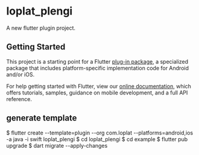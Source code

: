 # loplat_plengi

A new flutter plugin project.

## Getting Started

This project is a starting point for a Flutter
[plug-in package](https://flutter.dev/developing-packages/),
a specialized package that includes platform-specific implementation code for
Android and/or iOS.

For help getting started with Flutter, view our
[online documentation](https://flutter.dev/docs), which offers tutorials,
samples, guidance on mobile development, and a full API reference.

## generate template

$ flutter create --template=plugin --org com.loplat --platforms=android,ios -a java -i swift loplat_plengi
$ cd loplat_plengi
$ cd example
$ flutter pub upgrade
$ dart migrate --apply-changes

